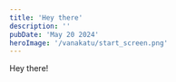 ```yaml
---
title: 'Hey there'
description: ''
pubDate: 'May 20 2024'
heroImage: '/vanakatu/start_screen.png'
---
```


Hey there!